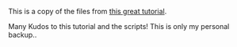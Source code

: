 This is a copy of the files from [this great tutorial](http://www.gerrelt.nl/RaspberryPi/wordpress/tutorial-installing-squeezelite-player-on-raspbian/).

Many Kudos to this tutorial and the scripts! This is only my personal backup..
